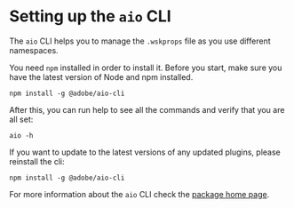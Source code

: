 # Setting up the `aio` CLI

The `aio` CLI helps you to manage the `.wskprops` file as you use different namespaces. 

You need `npm` installed in order to install it. Before you start, make sure you have the latest version of Node and npm installed.

```
npm install -g @adobe/aio-cli
```

After this, you can run help to see all the commands and verify that you are all set:

```
aio -h
```

If you want to update to the latest versions of any updated plugins, please reinstall the cli:
```
npm install -g @adobe/aio-cli
```

For more information about the `aio` CLI check the [package home page](https://www.npmjs.com/package/@adobe/aio-cli).
